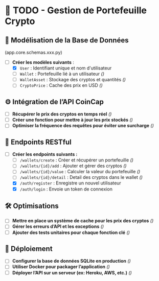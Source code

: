 # 📌 TODO - Gestion de Portefeuille Crypto

## 📂 Modélisation de la Base de Données
(app.core.schemas.xxx.py)
- [ ] **Créer les modèles suivants** :
    - [x] `User` : Identifiant unique et nom d'utilisateur
    - [ ] `Wallet` : Portefeuille lié à un utilisateur *()*
    - [ ] `WalletAsset` : Stockage des cryptos et quantités *()*
    - [ ] `CryptoPrice` : Cache des prix en USD *()*

## ⚙️ Intégration de l’API CoinCap
- [ ] **Récupérer le prix des cryptos en temps réel** *()*
- [ ] **Créer une fonction pour mettre à jour les prix stockés** *()*
- [ ] **Optimiser la fréquence des requêtes pour éviter une surcharge** *()*

## 🔗 Endpoints RESTful
- [ ] **Créer les endpoints suivants :**
    - [ ] `/wallets/create` : Créer et récupérer un portefeuille *()*
    - [ ] `/wallets/{id}/add` : Ajouter et gérer des cryptos *()*
    - [ ] `/wallets/{id}/value` : Calculer la valeur du portefeuille *()*
    - [ ] `/wallets/{id}/detail` : Detail des cryptos dans le wallet *()*
    - [x] `/auth/register` : Enregistre un nouvel utilisateur
    - [x] `/auth/login` : Envoie un token de connexion

## 🛠️ Optimisations
- [ ] **Mettre en place un système de cache pour les prix des cryptos** *()*
- [ ] **Gérer les erreurs d’API et les exceptions** *()*
- [ ] **Ajouter des tests unitaires pour chaque fonction clé** *()*

## 🚀 Déploiement
- [ ] **Configurer la base de données SQLite en production** *()*
- [ ] **Utiliser Docker pour packager l’application** *()*
- [ ] **Déployer l’API sur un serveur (ex: Heroku, AWS, etc.)** *()*